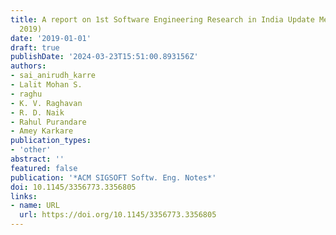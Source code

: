 ```yaml
---
title: A report on 1st Software Engineering Research in India Update Meeting (SERI
  2019)
date: '2019-01-01'
draft: true
publishDate: '2024-03-23T15:51:00.893156Z'
authors:
- sai_anirudh_karre
- Lalit Mohan S.
- raghu
- K. V. Raghavan
- R. D. Naik
- Rahul Purandare
- Amey Karkare
publication_types:
- 'other'
abstract: ''
featured: false
publication: '*ACM SIGSOFT Softw. Eng. Notes*'
doi: 10.1145/3356773.3356805
links:
- name: URL
  url: https://doi.org/10.1145/3356773.3356805
---
```


